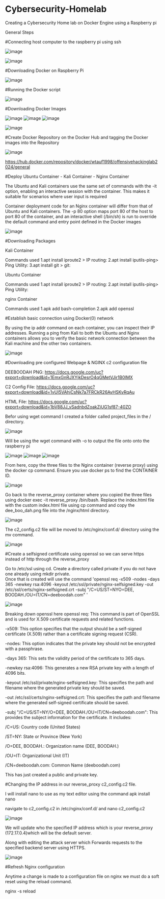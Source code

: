 # Cybersecurity-Homelab
Creating a Cybersecurity Home lab on Docker Engine using a Raspberry pi

General Steps

#Connecting host computer to the raspberry pi using ssh

![image](https://github.com/Will-Tauferner/Cybersecurity-Homelab/assets/112906919/628ba0c1-eb52-44fb-a5d6-5a5f1fb53ce6)

![image](https://github.com/Will-Tauferner/Cybersecurity-Homelab/assets/112906919/1a565ef0-f0e8-44a0-b698-fec0cf44a52d)

#Downloading Docker on Raspberry Pi

![image](https://github.com/Will-Tauferner/Cybersecurity-Homelab/assets/112906919/45014604-2502-43d7-9d64-fa3e8d30e2ca)

#Running the Docker script 

![image](https://github.com/Will-Tauferner/Cybersecurity-Homelab/assets/112906919/eadfb108-c17d-44d8-a06d-e1b39cb7fd5a)

#Downloading Docker Images 

![image](https://github.com/Will-Tauferner/Cybersecurity-Homelab/assets/112906919/fde9a681-99a3-4601-99b3-21e81d669d39)
![image](https://github.com/Will-Tauferner/Cybersecurity-Homelab/assets/112906919/a5bfbdfb-8554-4321-a976-b5132f0e26f8)
![image](https://github.com/Will-Tauferner/Cybersecurity-Homelab/assets/112906919/ebb2e18f-c041-4190-9b48-3f925f45c4b7)

![image](https://github.com/Will-Tauferner/Cybersecurity-Homelab/assets/112906919/0c4b3d3c-023e-426f-83a8-2d5fada51bdd)

#Create Docker Repository on the Docker Hub and tagging the Docker images into the Repository 

![image](https://github.com/Will-Tauferner/Cybersecurity-Homelab/assets/112906919/13c5fa41-4aea-4711-bf09-f3be7b31cca0)

https://hub.docker.com/repository/docker/wtauf1998/offensivehackinglab2024/general

#Deploy Ubuntu Container - Kali Container - Nginx Container 

The Ubuntu and Kali containers use the same set of commands with the -it option, enabling an interactive session with the container. This makes it suitable for scenarios where user input is required

Container deployment code for an Nginx container will differ from that of Ubuntu and Kali containers. The -p 80 option maps port 80 of the host to port 80 of the container, and an interactive shell (/bin/sh) is run to override the default command and entry point defined in the Docker images

![image](https://github.com/Will-Tauferner/Cybersecurity-Homelab/assets/112906919/bb203b43-2b74-4ee7-98cc-fdae70e343c5)

#Downloading Packages 

Kali Container 

Commands used
1.apt install iproute2 > IP routing:
2.apt install iputils-ping> Ping Utility:
3.apt install git > git:

Ubuntu Container

Commands used 
1.apt install iproute2 > IP routing:
2.apt install iputils-ping> Ping Utility:

nginx Container 

Commands used
1.apk add bash-completion
2.apk add openssl

#Establish basic connection using Docker(0) network

By using the ip addr command on each container, you can inspect their IP addresses. Running a ping from Kali to both the Ubuntu and Nginx containers allows you to verify the basic network connection between the Kali machine and the other two containers.

![image](https://github.com/Will-Tauferner/Cybersecurity-Homelab/assets/112906919/f61468e7-964f-423c-9f3a-a4a2cd337717)

#Downloading pre configured Webpage & NGINX c2 configuration file 

DEEBOODAH PNG: https://docs.google.com/uc?export=download&id=1EmxGnRJXYjkDesrO4qGMetVJir1B0lMX 

C2 Config File: https://docs.google.com/uc?export=download&id=1vUI5VAhjCsNk7a7FRCkR26AvHSKvRqAu 

HTML File: https://docs.google.com/uc?export=download&id=1bV88JJ_vSadnbdZoakZjUG1sf87-40ZO 

Befor using wget command I created a folder called project_files in the / directory.

![image](https://github.com/Will-Tauferner/Cybersecurity-Homelab/assets/112906919/916fafc4-383e-4e8f-8d6c-e649db3df09e)

Will be using the wget command with -o to output the file onto onto the raspberry pi 

![image](https://github.com/Will-Tauferner/Cybersecurity-Homelab/assets/112906919/a06cd186-155a-4fda-88d5-4903fbf795a1)
![image](https://github.com/Will-Tauferner/Cybersecurity-Homelab/assets/112906919/c46e3618-527f-4a7e-a72d-fc6ce794cbb5)
![image](https://github.com/Will-Tauferner/Cybersecurity-Homelab/assets/112906919/32af8a76-8fd5-496f-ac0a-0b68c2d835d1)

From here, copy the three files to the Nginx container (reverse proxy) using the docker cp command. Ensure you use docker ps to find the CONTAINER ID.

![image](https://github.com/Will-Tauferner/Cybersecurity-Homelab/assets/112906919/13ece8d2-3a86-43c9-9802-d0370353df2c)

Go back to the reverse_proxy container where you copied the three files using docker exec -it reverse_proxy /bin/bash. Replace the index.html file with the custom index.html file using cp command and copy the dee_boo_dah.png file into the /nginx/html directory.

![image](https://github.com/Will-Tauferner/Cybersecurity-Homelab/assets/112906919/1a6e538f-37ef-464e-879d-fd8ea21d6328)

The c2_config.c2 file will be moved to /etc/nginx/conf.d/ directory using the mv command.

![image](https://github.com/Will-Tauferner/Cybersecurity-Homelab/assets/112906919/5ffb71b2-5965-4b70-97a3-14789457a32e)

#Create a selfsigned certificate using openssl so we can serve https instead of http through the reverse_proxy

Go to /etc/ssl using cd.  Create a directory called private if you do not have one already using mkdir private.  
Once that is created will use the command 'openssl req -x509 -nodes -days 365 -newkey rsa:4096 -keyout /etc/ssl/private/nginx-selfsigned.key -out /etc/ssl/certs/nginx-selfsigned.crt -subj "/C=US/ST=NYO=DEE, BOODAH./OU=IT/CN=deeboodah.com" '

![image](https://github.com/Will-Tauferner/Cybersecurity-Homelab/assets/112906919/7cd01418-ff28-4da8-b752-87d7c7b5f73c)

Breaking down openssl here 
openssl req: This command is part of OpenSSL and is used for X.509 certificate requests and related functions.

-x509: This option specifies that the output should be a self-signed certificate (X.509) rather than a certificate signing request (CSR).

-nodes: This option indicates that the private key should not be encrypted with a passphrase.

-days 365: This sets the validity period of the certificate to 365 days.

-newkey rsa:4096: This generates a new RSA private key with a length of 4096 bits.

-keyout /etc/ssl/private/nginx-selfsigned.key: This specifies the path and filename where the generated private key should be saved.

-out /etc/ssl/certs/nginx-selfsigned.crt: This specifies the path and filename where the generated self-signed certificate should be saved.

-subj "/C=US/ST=NY/O=DEE, BOODAH./OU=IT/CN=deeboodah.com": This provides the subject information for the certificate. It includes:

/C=US: Country code (United States)

/ST=NY: State or Province (New York)

/O=DEE, BOODAH.: Organization name (DEE, BOODAH.)

/OU=IT: Organizational Unit (IT)

/CN=deeboodah.com: Common Name (deeboodah.com)

This has just created a public and private key.

#Changing the IP address in our reverse_proxy c2_config.c2 file.

I will install nano to use as my text editor using the command apk install nano

navigate to c2_config.c2 in /etc/nginx/conf.d/ and nano c2_config.c2 

![image](https://github.com/Will-Tauferner/Cybersecurity-Homelab/assets/112906919/b9d4c1ef-e596-4d1f-ad9b-91609d3843b9)

We will update who the specified IP address which is your reverse_proxy (172.17.0.4)which will be the default server.   

Along with editing the attack server which Forwards requests to the specified backend server using HTTPS.

![image](https://github.com/Will-Tauferner/Cybersecurity-Homelab/assets/112906919/21ef9f91-aaf1-4426-83aa-bede04771e04)

#Refresh Nginx configuration

Anytime a change is made to a configuration file on nginx we must do a soft reset using the reload command.

nginx -s reload



